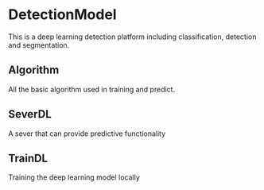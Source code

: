 # DetectionModel
This is a deep learning detection platform including classification, detection and segmentation.
## Algorithm
All the basic algorithm used in training and predict.
## SeverDL
A sever that can provide predictive functionality
## TrainDL
Training the deep learning model locally